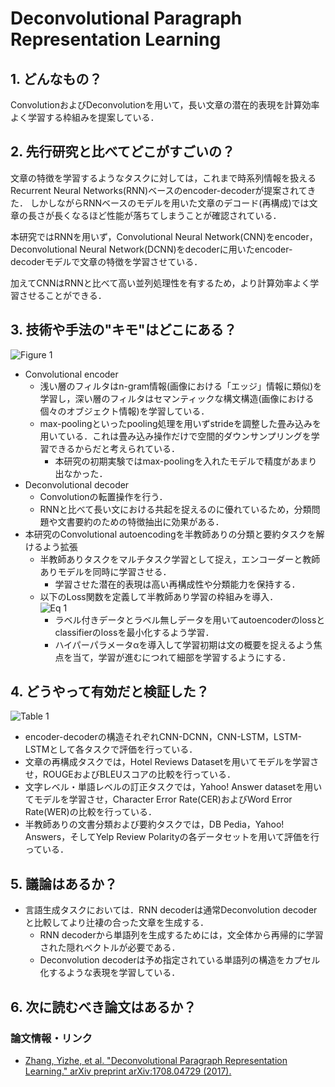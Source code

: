 # Deconvolutional Paragraph Representation Learning

## 1. どんなもの？

ConvolutionおよびDeconvolutionを用いて，長い文章の潜在的表現を計算効率よく学習する枠組みを提案している．

## 2. 先行研究と比べてどこがすごいの？

文章の特徴を学習するようなタスクに対しては，これまで時系列情報を扱えるRecurrent Neural Networks(RNN)ベースのencoder-decoderが提案されてきた．
しかしながらRNNベースのモデルを用いた文章のデコード(再構成)では文章の長さが長くなるほど性能が落ちてしまうことが確認されている．

本研究ではRNNを用いず，Convolutional Neural Network(CNN)をencoder，Deconvolutional Neural Network(DCNN)をdecoderに用いたencoder-decoderモデルで文章の特徴を学習させている．

加えてCNNはRNNと比べて高い並列処理性を有するため，より計算効率よく学習させることができる．

## 3. 技術や手法の"キモ"はどこにある？

![Figure 1](https://raw.githubusercontent.com/shunk031/paper-survey/master/images/NLP/Deconvolutional_Paragraph_Representation_Learning/figure1.png)

- Convolutional encoder
  - 浅い層のフィルタはn-gram情報(画像における「エッジ」情報に類似)を学習し，深い層のフィルタはセマンティックな構文構造(画像における個々のオブジェクト情報)を学習している．
  - max-poolingといったpooling処理を用いずstrideを調整した畳み込みを用いている．これは畳み込み操作だけで空間的ダウンサンプリングを学習できるからだと考えられている．
	- 本研究の初期実験ではmax-poolingを入れたモデルで精度があまり出なかった．
- Deconvolutional decoder
  - Convolutionの転置操作を行う．
  - RNNと比べて長い文における共起を捉えるのに優れているため，分類問題や文書要約のための特徴抽出に効果がある．
- 本研究のConvolutional autoencodingを半教師ありの分類と要約タスクを解けるよう拡張
  - 半教師ありタスクをマルチタスク学習として捉え，エンコーダーと教師ありモデルを同時に学習させる．
	- 学習させた潜在的表現は高い再構成性や分類能力を保持する．
  - 以下のLoss関数を定義して半教師あり学習の枠組みを導入．  
	![Eq 1](https://raw.githubusercontent.com/shunk031/paper-survey/master/images/NLP/Deconvolutional_Paragraph_Representation_Learning/eq1.png)
	- ラベル付きデータとラベル無しデータを用いてautoencoderのlossとclassifierのlossを最小化するよう学習．
	- ハイパーパラメータαを導入して学習初期は文の概要を捉えるよう焦点を当て，学習が進むにつれて細部を学習するようにする．
  
## 4. どうやって有効だと検証した？

![Table 1](https://raw.githubusercontent.com/shunk031/paper-survey/master/images/NLP/Deconvolutional_Paragraph_Representation_Learning/table1.png)

- encoder-decoderの構造それぞれCNN-DCNN，CNN-LSTM，LSTM-LSTMとして各タスクで評価を行っている．
- 文章の再構成タスクでは，Hotel Reviews Datasetを用いてモデルを学習させ，ROUGEおよびBLEUスコアの比較を行っている．
- 文字レベル・単語レベルの訂正タスクでは，Yahoo! Answer datasetを用いてモデルを学習させ，Character Error Rate(CER)およびWord Error Rate(WER)の比較を行っている．
- 半教師ありの文書分類および要約タスクでは，DB Pedia，Yahoo! Answers，そしてYelp Review Polarityの各データセットを用いて評価を行っている．


## 5. 議論はあるか？

- 言語生成タスクにおいては．RNN decoderは通常Deconvolution decoderと比較してより辻褄の合った文章を生成する．
  - RNN decoderから単語列を生成するためには，文全体から再帰的に学習された隠れベクトルが必要である．
  - Deconvolution decoderは予め指定されている単語列の構造をカプセル化するような表現を学習している．

## 6. 次に読むべき論文はあるか？

### 論文情報・リンク

* [Zhang, Yizhe, et al. "Deconvolutional Paragraph Representation Learning." arXiv preprint arXiv:1708.04729 (2017).](https://arxiv.org/abs/1708.04729)
